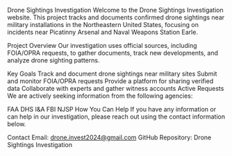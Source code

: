 Drone Sightings Investigation
Welcome to the Drone Sightings Investigation website. This project tracks and documents confirmed drone sightings near military installations in the Northeastern United States, focusing on incidents near Picatinny Arsenal and Naval Weapons Station Earle.

Project Overview
Our investigation uses official sources, including FOIA/OPRA requests, to gather documents, track new developments, and analyze drone sighting patterns.

Key Goals
Track and document drone sightings near military sites
Submit and monitor FOIA/OPRA requests
Provide a platform for sharing verified data
Collaborate with experts and gather witness accounts
Active Requests
We are actively seeking information from the following agencies:

FAA
DHS I&A
FBI
NJSP
How You Can Help
If you have any information or can help in our investigation, please reach out using the contact information below.

Contact
Email: drone.invest2024@gmail.com
GitHub Repository: Drone Sightings Investigation
